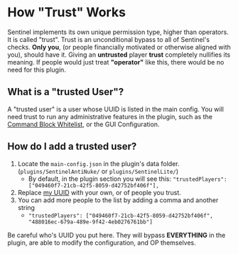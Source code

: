 # **How "Trust" Works**
Sentinel implements its own unique permission type, higher than operators. It is called "trust".
Trust is an unconditional bypass to all of Sentinel's checks. **Only you**, (or people financially motivated or otherwise aligned with you), should have it.
Giving an __untrusted__ player __trust__ completely nullifies its meaning.
If people would just treat **"operator"** like this, there would be no need for this plugin.
## **What is a "trusted User"?**
A "trusted user" is a user whose UUID is listed in the main config.
You will need trust to run any administrative features in the plugin, such as the [Command Block Whitelist](../features/commandblockwhitelist.md), or the GUI Configuration.

## **How do I add a trusted user?**
1. Locate the `main-config.json` in the plugin's data folder. (`plugins/SentinelAntiNuke/` or `plugins/SentinelLite/`)
    - By default, in the plugin section you will see this: `"trustedPlayers": ["049460f7-21cb-42f5-8059-d42752bf406f"],` 
2. Replace [my UUID](https://namemc.com/profile/obvWolf.1?q=049460f7-21cb-42f5-8059-d42752bf406f) with your own, or of people you trust.
3. You can add more people to the list by adding a comma and another string
    - `"trustedPlayers": ["049460f7-21cb-42f5-8059-d42752bf406f", "488016ec-679a-489e-9f42-4eb0276761bb"]`

Be careful who's UUID you put here. They will bypass **EVERYTHING** in the plugin, are able to modify the configuration, and OP themselves.